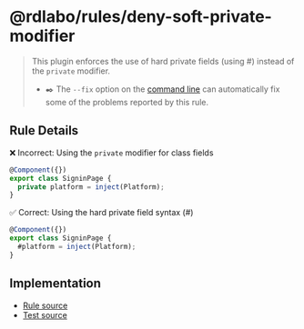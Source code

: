 # @rdlabo/rules/deny-soft-private-modifier

> This plugin enforces the use of hard private fields (using #) instead of the `private` modifier.
>
> - ✒️ The `--fix` option on the [command line](https://eslint.org/docs/user-guide/command-line-interface#fixing-problems) can automatically fix some of the problems reported by this rule.

## Rule Details

❌ Incorrect: Using the `private` modifier for class fields

```ts
@Component({})
export class SigninPage {
  private platform = inject(Platform);
}
```

✅ Correct: Using the hard private field syntax (#)

```ts
@Component({})
export class SigninPage {
  #platform = inject(Platform);
}
```

## Implementation

- [Rule source](../../src/rules/deny-soft-private-modifier.ts)
- [Test source](../../tests/rules/deny-soft-private-modifier.ts)
